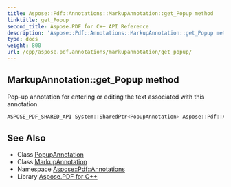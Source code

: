 ```yaml
---
title: Aspose::Pdf::Annotations::MarkupAnnotation::get_Popup method
linktitle: get_Popup
second_title: Aspose.PDF for C++ API Reference
description: 'Aspose::Pdf::Annotations::MarkupAnnotation::get_Popup method. Pop-up annotation for entering or editing the text associated with this annotation in C++.'
type: docs
weight: 800
url: /cpp/aspose.pdf.annotations/markupannotation/get_popup/
---
```

## MarkupAnnotation::get_Popup method


Pop-up annotation for entering or editing the text associated with this annotation.

```cpp
ASPOSE_PDF_SHARED_API System::SharedPtr<PopupAnnotation> Aspose::Pdf::Annotations::MarkupAnnotation::get_Popup()
```

## See Also

* Class [PopupAnnotation](../../popupannotation/)
* Class [MarkupAnnotation](../)
* Namespace [Aspose::Pdf::Annotations](../../)
* Library [Aspose.PDF for C++](../../../)
